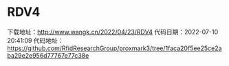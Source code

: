 # RDV4
下载地址：http://www.wangk.cn/2022/04/23/RDV4
代码日期：2022-07-10 20:41:09
代码地址：https://github.com/RfidResearchGroup/proxmark3/tree/1faca20f5ee25ce2aba29e2e956d77767e77c38e
